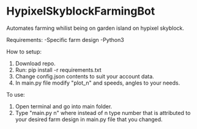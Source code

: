 # HypixelSkyblockFarmingBot

Automates farming whilist being on garden island on hypixel skyblock. 

Requirements:
-Specific farm design 
-Python3 


How to setup:
1) Download repo.
2) Run: pip install -r requirements.txt
3) Change config.json contents to suit your account data.
4) In main.py file modify "plot_n" and speeds, angles to your needs.

To use:
1) Open terminal and go into main folder.
2) Type "main.py n" where instead of n type number that is attributed to your desired farm design in main.py file that you changed.
